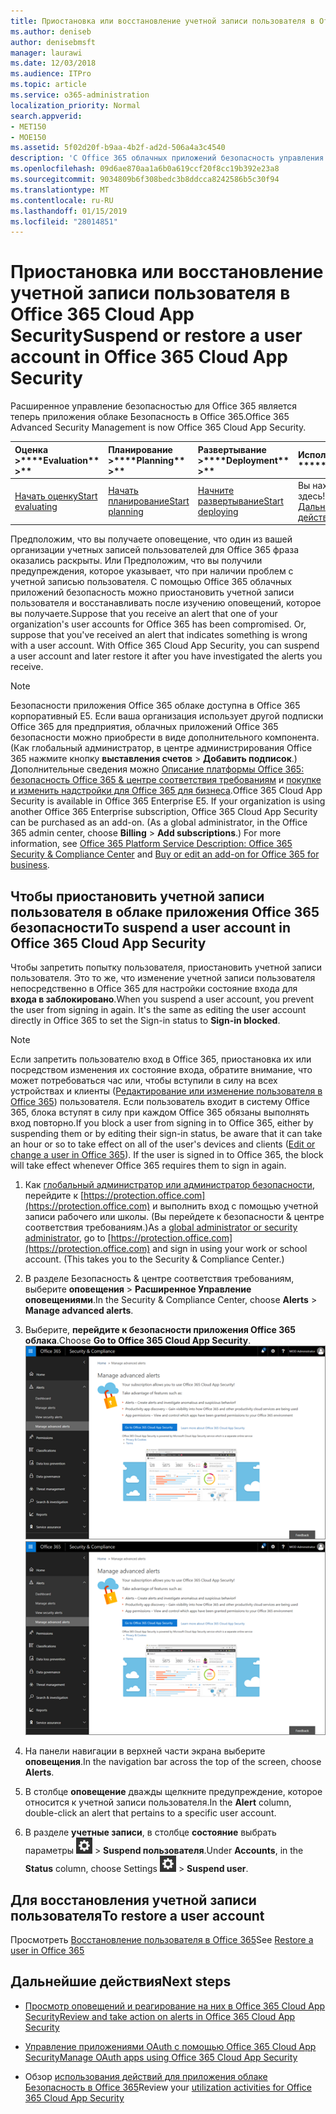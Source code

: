 ```yaml
---
title: Приостановка или восстановление учетной записи пользователя в Office 365 Cloud App Security
ms.author: deniseb
author: denisebmsft
manager: laurawi
ms.date: 12/03/2018
ms.audience: ITPro
ms.topic: article
ms.service: o365-administration
localization_priority: Normal
search.appverid:
- MET150
- MOE150
ms.assetid: 5f02d20f-b9aa-4b2f-ad2d-506a4a3c4540
description: 'С Office 365 облачных приложений безопасность управления действия, которые нужно выполнить, приостановить или отменить приостановку учетной записи пользователя. '
ms.openlocfilehash: 09d6ae870aa1a6b0a619ccf20f8cc19b392e23a8
ms.sourcegitcommit: 9034809b6f308bedc3b8ddcca8242586b5c30f94
ms.translationtype: MT
ms.contentlocale: ru-RU
ms.lasthandoff: 01/15/2019
ms.locfileid: "28014851"
---
```

# <a name="suspend-or-restore-a-user-account-in-office-365-cloud-app-security"></a><span data-ttu-id="d3532-103">Приостановка или восстановление учетной записи пользователя в Office 365 Cloud App Security</span><span class="sxs-lookup"><span data-stu-id="d3532-103">Suspend or restore a user account in Office 365 Cloud App Security</span></span>

<span data-ttu-id="d3532-104">Расширенное управление безопасностью для Office 365 является теперь приложения облаке Безопасность в Office 365.</span><span class="sxs-lookup"><span data-stu-id="d3532-104">Office 365 Advanced Security Management is now Office 365 Cloud App Security.</span></span>
  
|<span data-ttu-id="d3532-105">Оценка **\>**</span><span class="sxs-lookup"><span data-stu-id="d3532-105">\*\*\*\*Evaluation\*\* \>\*\*</span></span>|<span data-ttu-id="d3532-106">Планирование **\>**</span><span class="sxs-lookup"><span data-stu-id="d3532-106">\*\*\*\*Planning\*\* \>\*\*</span></span>|<span data-ttu-id="d3532-107">Развертывание **\>**</span><span class="sxs-lookup"><span data-stu-id="d3532-107">\*\*\*\*Deployment\*\* \>\*\*</span></span>|<span data-ttu-id="d3532-108">Использование \*\*\*</span><span class="sxs-lookup"><span data-stu-id="d3532-108">\*\*\*\*Utilization\*\*\*\*</span></span>|
|:-----|:-----|:-----|:-----|
|[<span data-ttu-id="d3532-109">Начать оценку</span><span class="sxs-lookup"><span data-stu-id="d3532-109">Start evaluating</span></span>](office-365-cas-overview.md) <br/> |[<span data-ttu-id="d3532-110">Начать планирование</span><span class="sxs-lookup"><span data-stu-id="d3532-110">Start planning</span></span>](get-ready-for-office-365-cas.md) <br/> |[<span data-ttu-id="d3532-111">Начните развертывание</span><span class="sxs-lookup"><span data-stu-id="d3532-111">Start deploying</span></span>](turn-on-office-365-cas.md) <br/> |<span data-ttu-id="d3532-112">Вы находитесь здесь!</span><span class="sxs-lookup"><span data-stu-id="d3532-112">You are here!</span></span>  <br/> [<span data-ttu-id="d3532-113">Дальнейшие действия</span><span class="sxs-lookup"><span data-stu-id="d3532-113">Next steps</span></span>](suspend-or-restore-an-account-in-ocas.md#nextsteps) <br/> |
   
<span data-ttu-id="d3532-p101">Предположим, что вы получаете оповещение, что один из вашей организации учетных записей пользователей для Office 365 фраза оказались раскрыты. Или Предположим, что вы получили предупреждения, которое указывает, что при наличии проблем с учетной записью пользователя. С помощью Office 365 облачных приложений безопасность можно приостановить учетной записи пользователя и восстанавливать после изучению оповещений, которое вы получаете.</span><span class="sxs-lookup"><span data-stu-id="d3532-p101">Suppose that you receive an alert that one of your organization's user accounts for Office 365 has been compromised. Or, suppose that you've received an alert that indicates something is wrong with a user account. With Office 365 Cloud App Security, you can suspend a user account and later restore it after you have investigated the alerts you receive.</span></span>
  
> [!NOTE]
> <span data-ttu-id="d3532-p102">Безопасности приложения Office 365 облаке доступна в Office 365 корпоративный E5. Если ваша организация использует другой подписки Office 365 для предприятия, облачных приложений Office 365 безопасности можно приобрести в виде дополнительного компонента. (Как глобальный администратор, в центре администрирования Office 365 нажмите кнопку **выставления счетов** \> **Добавить подписок**.) Дополнительные сведения можно [Описание платформы Office 365: безопасность Office 365 &amp; центре соответствия требованиям](https://technet.microsoft.com/en-us/library/dn933793.aspx) и [покупке и изменить надстройки для Office 365 для бизнеса](https://support.office.com/article/4e7b57d6-b93b-457d-aecd-0ea58bff07a6).</span><span class="sxs-lookup"><span data-stu-id="d3532-p102">Office 365 Cloud App Security is available in Office 365 Enterprise E5. If your organization is using another Office 365 Enterprise subscription, Office 365 Cloud App Security can be purchased as an add-on. (As a global administrator, in the Office 365 admin center, choose **Billing** \> **Add subscriptions**.) For more information, see [Office 365 Platform Service Description: Office 365 Security &amp; Compliance Center](https://technet.microsoft.com/en-us/library/dn933793.aspx) and [Buy or edit an add-on for Office 365 for business](https://support.office.com/article/4e7b57d6-b93b-457d-aecd-0ea58bff07a6).</span></span> 
  
## <a name="to-suspend-a-user-account-in-office-365-cloud-app-security"></a><span data-ttu-id="d3532-120">Чтобы приостановить учетной записи пользователя в облаке приложения Office 365 безопасности</span><span class="sxs-lookup"><span data-stu-id="d3532-120">To suspend a user account in Office 365 Cloud App Security</span></span>

<span data-ttu-id="d3532-p103">Чтобы запретить попытку пользователя, приостановить учетной записи пользователя. Это то же, что изменение учетной записи пользователя непосредственно в Office 365 для настройки состояние входа для **входа в заблокировано**.</span><span class="sxs-lookup"><span data-stu-id="d3532-p103">When you suspend a user account, you prevent the user from signing in again. It's the same as editing the user account directly in Office 365 to set the Sign-in status to **Sign-in blocked**.</span></span>
  
> [!NOTE]
> <span data-ttu-id="d3532-p104">Если запретить пользователю вход в Office 365, приостановка их или посредством изменения их состояние входа, обратите внимание, что может потребоваться час или, чтобы вступили в силу на всех устройствах и клиенты ([Редактирование или изменение пользователя в Office 365](https://support.office.com/article/42BB3F17-8F9D-4182-B434-5F1C8024E614#SingleUserPreview)) пользователя. Если пользователь входит в систему Office 365, блока вступят в силу при каждом Office 365 обязаны выполнять вход повторно.</span><span class="sxs-lookup"><span data-stu-id="d3532-p104">If you block a user from signing in to Office 365, either by suspending them or by editing their sign-in status, be aware that it can take an hour or so to take effect on all of the user's devices and clients ([Edit or change a user in Office 365](https://support.office.com/article/42BB3F17-8F9D-4182-B434-5F1C8024E614#SingleUserPreview)). If the user is signed in to Office 365, the block will take effect whenever Office 365 requires them to sign in again.</span></span> 
  
1. <span data-ttu-id="d3532-p105">Как [глобальный администратор или администратор безопасности](permissions-in-the-security-and-compliance-center.md), перейдите к [https://protection.office.com](https://protection.office.com) и выполнить вход с помощью учетной записи рабочего или школы. (Вы перейдете к безопасности &amp; центре соответствия требованиям.)</span><span class="sxs-lookup"><span data-stu-id="d3532-p105">As a [global administrator or security administrator](permissions-in-the-security-and-compliance-center.md), go to [https://protection.office.com](https://protection.office.com) and sign in using your work or school account. (This takes you to the Security &amp; Compliance Center.)</span></span> 
    
2. <span data-ttu-id="d3532-127">В разделе Безопасность &amp; центре соответствия требованиям, выберите **оповещения** \> **Расширенное Управление оповещениями**.</span><span class="sxs-lookup"><span data-stu-id="d3532-127">In the Security &amp; Compliance Center, choose **Alerts** \> **Manage advanced alerts**.</span></span>
    
3. <span data-ttu-id="d3532-128">Выберите, **перейдите к безопасности приложения Office 365 облака**.</span><span class="sxs-lookup"><span data-stu-id="d3532-128">Choose **Go to Office 365 Cloud App Security**.</span></span><br><span data-ttu-id="d3532-129">![В разделе Безопасность &amp; центре соответствия требованиям, выберите дополнительные оповещения для перехода к безопасности Office 365 облаке приложения](media/958632d4-03e3-4ade-8e22-d5509db6fca7.png)</span><span class="sxs-lookup"><span data-stu-id="d3532-129">![In the Security &amp; Compliance Center, choose Manage Advanced Alerts to go to Office 365 Cloud App Security](media/958632d4-03e3-4ade-8e22-d5509db6fca7.png)</span></span><br>
  
4. <span data-ttu-id="d3532-130">На панели навигации в верхней части экрана выберите **оповещения**.</span><span class="sxs-lookup"><span data-stu-id="d3532-130">In the navigation bar across the top of the screen, choose **Alerts**.</span></span>
    
5. <span data-ttu-id="d3532-131">В столбце **оповещение** дважды щелкните предупреждение, которое относится к учетной записи пользователя.</span><span class="sxs-lookup"><span data-stu-id="d3532-131">In the **Alert** column, double-click an alert that pertains to a specific user account.</span></span> 
    
6. <span data-ttu-id="d3532-132">В разделе **учетные записи**, в столбце **состояние** выбрать параметры ![значок Параметры](media/e01b75cc-b28f-4b83-8f86-b1b13dc27ab2.png) \> **Suspend пользователя**.</span><span class="sxs-lookup"><span data-stu-id="d3532-132">Under **Accounts**, in the **Status** column, choose Settings ![settings icon](media/e01b75cc-b28f-4b83-8f86-b1b13dc27ab2.png) \> **Suspend user**.</span></span>
    
## <a name="to-restore-a-user-account"></a><span data-ttu-id="d3532-133">Для восстановления учетной записи пользователя</span><span class="sxs-lookup"><span data-stu-id="d3532-133">To restore a user account</span></span>

<span data-ttu-id="d3532-134">Просмотреть [Восстановление пользователя в Office 365](https://support.office.com/article/2c261e42-5dd1-48b0-845f-2a016d29cfc1)</span><span class="sxs-lookup"><span data-stu-id="d3532-134">See [Restore a user in Office 365](https://support.office.com/article/2c261e42-5dd1-48b0-845f-2a016d29cfc1)</span></span>
  
## <a name="next-steps"></a><span data-ttu-id="d3532-135">Дальнейшие действия</span><span class="sxs-lookup"><span data-stu-id="d3532-135">Next steps</span></span>

- [<span data-ttu-id="d3532-136">Просмотр оповещений и реагирование на них в Office 365 Cloud App Security</span><span class="sxs-lookup"><span data-stu-id="d3532-136">Review and take action on alerts in Office 365 Cloud App Security</span></span>](review-office-365-cas-alerts.md)
    
- [<span data-ttu-id="d3532-137">Управление приложениями OAuth с помощью Office 365 Cloud App Security</span><span class="sxs-lookup"><span data-stu-id="d3532-137">Manage OAuth apps using Office 365 Cloud App Security</span></span>](manage-app-permissions-in-ocas.md)
    
- <span data-ttu-id="d3532-138">Обзор [использования действий для приложения облаке Безопасность в Office 365](utilization-activities-for-ocas.md)</span><span class="sxs-lookup"><span data-stu-id="d3532-138">Review your [utilization activities for Office 365 Cloud App Security](utilization-activities-for-ocas.md)</span></span>
    

